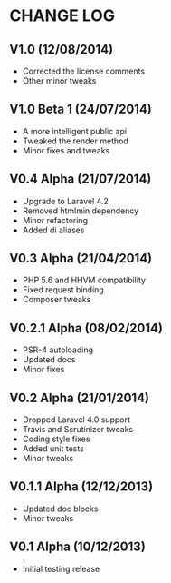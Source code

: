 CHANGE LOG
==========


## V1.0 (12/08/2014)

* Corrected the license comments
* Other minor tweaks


## V1.0 Beta 1 (24/07/2014)

* A more intelligent public api
* Tweaked the render method
* Minor fixes and tweaks


## V0.4 Alpha (21/07/2014)

* Upgrade to Laravel 4.2
* Removed htmlmin dependency
* Minor refactoring
* Added di aliases


## V0.3 Alpha (21/04/2014)

* PHP 5.6 and HHVM compatibility
* Fixed request binding
* Composer tweaks


## V0.2.1 Alpha (08/02/2014)

* PSR-4 autoloading
* Updated docs
* Minor fixes


## V0.2 Alpha (21/01/2014)

* Dropped Laravel 4.0 support
* Travis and Scrutinizer tweaks
* Coding style fixes
* Added unit tests
* Minor tweaks


## V0.1.1 Alpha (12/12/2013)

* Updated doc blocks
* Minor tweaks


## V0.1 Alpha (10/12/2013)

* Initial testing release
